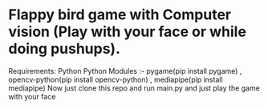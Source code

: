 # Flappy bird game with Computer vision (Play with your face or while doing pushups).
Requirements: Python
  Python Modules :- pygame(pip install pygame) , opencv-python(pip install opencv-python) , mediapipe(pip install mediapipe)
Now just clone this repo and run main.py and just play the game with your face
